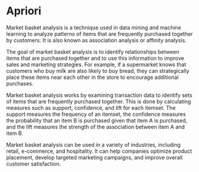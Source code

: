 # Apriori
Market basket analysis is a technique used in data mining and machine learning to analyze patterns of items that are frequently purchased together by customers. It is also known as association analysis or affinity analysis.

The goal of market basket analysis is to identify relationships between items that are purchased together and to use this information to improve sales and marketing strategies. For example, if a supermarket knows that customers who buy milk are also likely to buy bread, they can strategically place these items near each other in the store to encourage additional purchases.

Market basket analysis works by examining transaction data to identify sets of items that are frequently purchased together. This is done by calculating measures such as support, confidence, and lift for each itemset. The support measures the frequency of an itemset, the confidence measures the probability that an item B is purchased given that item A is purchased, and the lift measures the strength of the association between item A and item B.

Market basket analysis can be used in a variety of industries, including retail, e-commerce, and hospitality. It can help companies optimize product placement, develop targeted marketing campaigns, and improve overall customer satisfaction.

